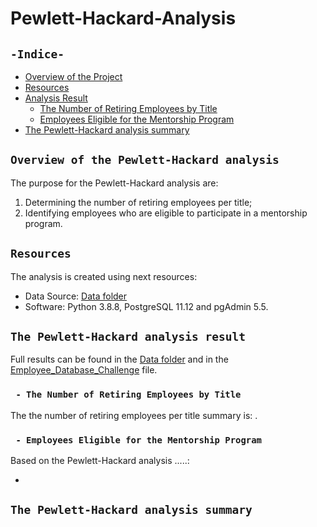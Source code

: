 # Pewlett-Hackard-Analysis
## `-Indice-`	
	
- [Overview of the Project](#overview-of-the-Pewlett-Hackard-analysis)	
- [Resources](#resources)	
- [Analysis Result](#the-Pewlett-Hackard-analysis-result)	
  - [The Number of Retiring Employees by Title](#the-number-of-retiring-employees-by-title)	
  - [Employees Eligible for the Mentorship Program](#employees-eligible-for-the-Mentorship-Program)
- [The Pewlett-Hackard analysis summary](#the-Pewlett-Hackard-analysis-summary)	
	
## `Overview of the Pewlett-Hackard analysis`	
	
The purpose for the Pewlett-Hackard analysis are: 	
1. Determining the number of retiring employees per title; 
2. Identifying employees who are eligible to participate in a mentorship program.	
## `Resources`	
The analysis is created using next resources:	
  - Data Source: [Data folder](./Data/)	
  - Software: Python 3.8.8, PostgreSQL 11.12 and pgAdmin 5.5.	
## `The Pewlett-Hackard analysis result`	
	
Full results can be found in the [Data folder](./Data) and in the [Employee_Database_Challenge](./Employee_Database_challenge.sql) file.	
  ### ` - The Number of Retiring Employees by Title`	

  The the number of retiring employees per title summary is: .

  ### ` - Employees Eligible for the Mentorship Program`	

Based on the Pewlett-Hackard analysis .....:

  - 
## `The Pewlett-Hackard analysis summary`	

